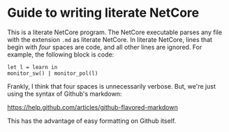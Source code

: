 Guide to writing literate NetCore
=================================

This is a literate NetCore program. The NetCore executable parses any file with the extension `.md` as literate NetCore. In literate NetCore, lines that begin with *four* spaces are code, and all other lines are ignored. For example, the following block is code:

    let l = learn in 
    monitor_sw() | monitor_pol(l)

Frankly, I think that four spaces is unnecessarily verbose. But, we're
just using the syntax of Github's markdown:

https://help.github.com/articles/github-flavored-markdown

This has the advantage of easy formatting on Github itself.